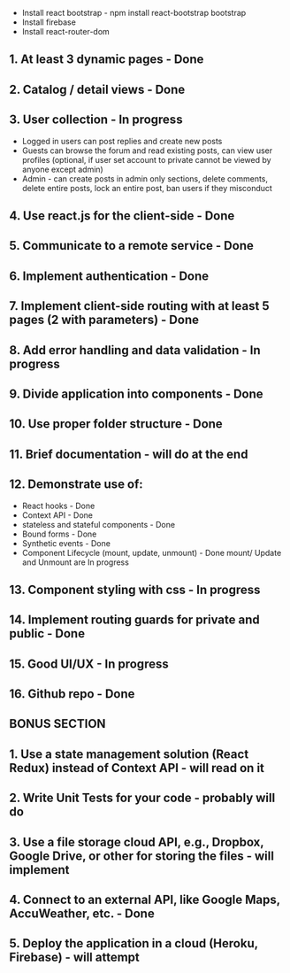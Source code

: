 - Install react bootstrap - npm install react-bootstrap bootstrap
- Install firebase
- Install react-router-dom

## 1. At least 3 dynamic pages - Done
## 2. Catalog / detail views - Done
## 3. User collection - In progress
 * Logged in users can post replies and create new posts
 * Guests can browse the forum and read existing posts, can view user profiles (optional, if user set account to private cannot be viewed by anyone except admin)
 * Admin - can create posts in admin only sections, delete comments, delete entire posts, lock an entire post, ban users if they misconduct
## 4. Use react.js for the client-side - Done
## 5. Communicate to a remote service - Done
## 6. Implement authentication - Done
## 7. Implement client-side routing with at least 5 pages (2 with parameters) - Done
## 8. Add error handling and data validation - In progress
## 9. Divide application into components - Done
## 10. Use proper folder structure - Done
## 11. Brief documentation - will do at the end
## 12. Demonstrate use of:
 * React hooks - Done
 * Context API - Done
 * stateless and stateful components - Done
 * Bound forms - Done
 * Synthetic events - Done
 * Component Lifecycle (mount, update, unmount) - Done mount/ Update and Unmount are In progress
## 13. Component styling with css - In progress
## 14. Implement routing guards for private and public - Done
## 15. Good UI/UX - In progress
## 16. Github repo - Done
## BONUS SECTION
## 1. Use a state management solution (React Redux) instead of Context API - will read on it
## 2. Write Unit Tests for your code - probably will do 
## 3. Use a file storage cloud API, e.g., Dropbox, Google Drive, or other for storing the files - will implement 
## 4. Connect to an external API, like Google Maps, AccuWeather, etc. - Done
## 5. Deploy the application in a cloud (Heroku, Firebase) - will attempt
